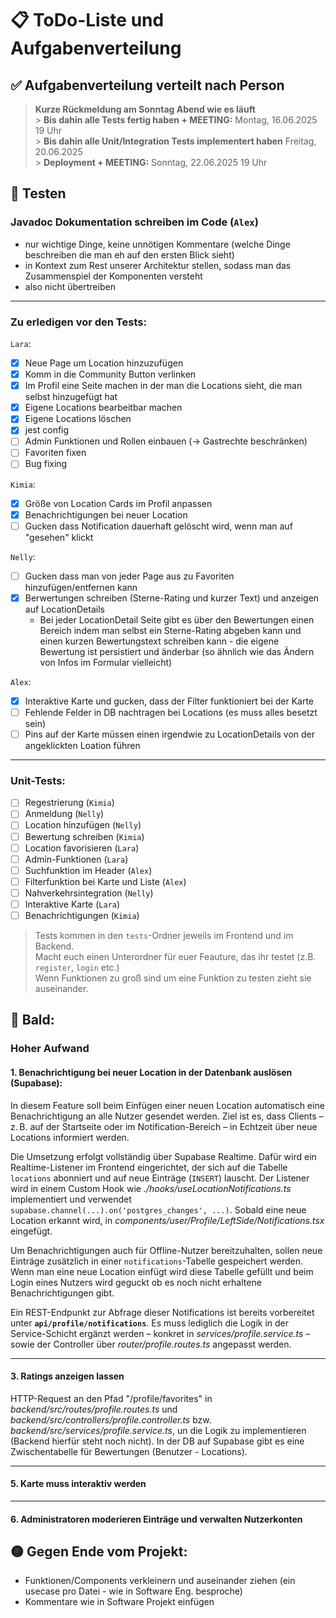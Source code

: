# 📋 ToDo-Liste und Aufgabenverteilung

## ✅ Aufgabenverteilung verteilt nach Person

> **Kurze Rückmeldung am Sonntag Abend wie es läuft** <br> > **Bis dahin alle Tests fertig haben + MEETING:** Montag, 16.06.2025 19 Uhr <br> > **Bis dahin alle Unit/Integration Tests implementert haben** Freitag, 20.06.2025 <br> > **Deployment + MEETING:** Sonntag, 22.06.2025 19 Uhr

## 🧪 Testen

### Javadoc Dokumentation schreiben im Code (`Alex`)

- nur wichtige Dinge, keine unnötigen Kommentare (welche Dinge beschreiben die man eh auf den ersten Blick sieht)
- in Kontext zum Rest unserer Architektur stellen, sodass man das Zusammenspiel der Komponenten versteht
- also nicht übertreiben

---

### Zu erledigen vor den Tests:

`Lara`:

- [x] Neue Page um Location hinzuzufügen
- [x] Komm in die Community Button verlinken
- [x] Im Profil eine Seite machen in der man die Locations sieht, die man selbst hinzugefügt hat
- [x] Eigene Locations bearbeitbar machen
- [x] Eigene Locations löschen
- [x] jest config
- [ ] Admin Funktionen und Rollen einbauen (-> Gastrechte beschränken)
- [ ] Favoriten fixen
- [ ] Bug fixing

`Kimia`:

- [x] Größe von Location Cards im Profil anpassen
- [x] Benachrichtigungen bei neuer Location
- [ ] Gucken dass Notification dauerhaft gelöscht wird, wenn man auf "gesehen" klickt

`Nelly`:

- [ ] Gucken dass man von jeder Page aus zu Favoriten hinzufügen/entfernen kann
- [x] Berwertungen schreiben (Sterne-Rating und kurzer Text) und anzeigen auf LocationDetails
  - Bei jeder LocationDetail Seite gibt es über den Bewertungen einen Bereich indem man selbst ein
    Sterne-Rating abgeben kann und einen kurzen Bewertungstext schreiben kann - die eigene Bewertung ist persistiert und änderbar (so ähnlich wie das Ändern von Infos im Formular vielleicht)

`Alex`:

- [x] Interaktive Karte und gucken, dass der Filter funktioniert bei der Karte
- [ ] Fehlende Felder in DB nachtragen bei Locations (es muss alles besetzt sein)
- [ ] Pins auf der Karte müssen einen irgendwie zu LocationDetails von der angeklickten Loation führen

---

### Unit-Tests:

- [ ] Regestrierung (`Kimia`)
- [ ] Anmeldung (`Nelly`)
- [ ] Location hinzufügen (`Nelly`)
- [ ] Bewertung schreiben (`Kimia`)
- [ ] Location favorisieren (`Lara`)
- [ ] Admin-Funktionen (`Lara`)
- [ ] Suchfunktion im Header (`Alex`)
- [ ] Filterfunktion bei Karte und Liste (`Alex`)
- [ ] Nahverkehrsintegration (`Nelly`)
- [ ] Interaktive Karte (`Lara`)
- [ ] Benachrichtigungen (`Kimia`)

> Tests kommen in den `tests`-Ordner jeweils im Frontend und im Backend.<br>
> Macht euch einen Unterordner für euer Feauture, das ihr testet (z.B. `register`, `login` etc.) <br>
> Wenn Funktionen zu groß sind um eine Funktion zu testen zieht sie auseinander. <br>

## 🔴 Bald:

### Hoher Aufwand

#### 1. Benachrichtigung bei neuer Location in der Datenbank auslösen (Supabase):

In diesem Feature soll beim Einfügen einer neuen Location automatisch eine Benachrichtigung an alle Nutzer gesendet werden. Ziel ist es, dass Clients – z. B. auf der Startseite oder im Notification-Bereich – in Echtzeit über neue Locations informiert werden.

Die Umsetzung erfolgt vollständig über Supabase Realtime. Dafür wird ein Realtime-Listener im Frontend eingerichtet, der sich auf die Tabelle `locations` abonniert und auf neue Einträge (`INSERT`) lauscht. Der Listener wird in einem Custom Hook wie _./hooks/useLocationNotifications.ts_ implementiert und verwendet `supabase.channel(...).on('postgres_changes', ...)`. Sobald eine neue Location erkannt wird, in _components/user/Profile/LeftSide/Notifications.tsx_ eingefügt.

Um Benachrichtigungen auch für Offline-Nutzer bereitzuhalten, sollen neue Einträge zusätzlich in einer `notifications`-Tabelle gespeichert werden. Wenn man eine neue Location einfügt wird diese Tabelle gefüllt und beim Login eines Nutzers wird geguckt ob es noch nicht erhaltene Benachrichtigungen gibt.

Ein REST-Endpunkt zur Abfrage dieser Notifications ist bereits vorbereitet unter **`api/profile/notifications`**. Es muss lediglich die Logik in der Service-Schicht ergänzt werden – konkret in _services/profile.service.ts_ – sowie der Controller über _router/profile.routes.ts_ angepasst werden.

---

#### 3. Ratings anzeigen lassen

HTTP-Request an den Pfad "/profile/favorites" in _backend/src/routes/profile.routes.ts_ und _backend/src/controllers/profile.controller.ts_ bzw.
_backend/src/services/profile.service.ts_, un die Logik zu implementieren (Backend hierfür steht noch nicht).
In der DB auf Supabase gibt es eine Zwischentabelle für Bewertungen (Benutzer - Locations).

---

#### 5. Karte muss interaktiv werden

---

#### 6. Administratoren moderieren Einträge und verwalten Nutzerkonten

## 🟡 Gegen Ende vom Projekt:

- Funktionen/Components verkleinern und auseinander ziehen (ein usecase pro Datei - wie in Software Eng. besproche)
- Kommentare wie in Software Projekt einfügen
